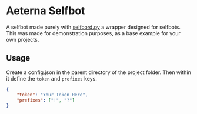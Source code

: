 # Aeterna Selfbot
A selfbot made purely with [selfcord.py](https://github.com/Shell1010/Selfcord) a wrapper designed for selfbots. This was made for demonstration purposes, as a base example for your own projects.

## Usage
Create a config.json in the parent directory of the project folder. Then within it define the `token` and `prefixes` keys.

```json
{
    "token": "Your Token Here",
    "prefixes": ["!", "?"]
}
```
